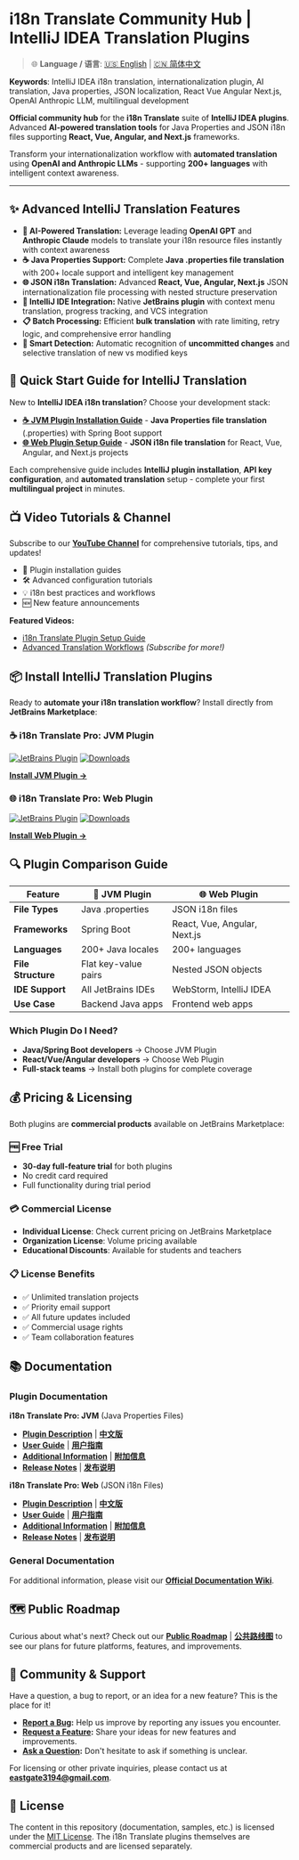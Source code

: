 <!--
SEO Meta Tags for Social Media and Search Engines
Title: i18n Translate - IntelliJ IDEA Translation Plugins
Description: AI-powered internationalization plugins for IntelliJ IDEA. Automate Java Properties and JSON i18n file translation with OpenAI/Anthropic LLMs. Supports React, Vue, Angular, Next.js with 200+ languages.
Keywords: IntelliJ IDEA, i18n, internationalization, translation, plugin, Java, properties, JSON, React, Vue, Angular, Next.js, AI, OpenAI, Anthropic, LLM, localization, multilingual
-->

# i18n Translate Community Hub | IntelliJ IDEA Translation Plugins

> 🌐 **Language / 语言**: [🇺🇸 English](readme.md) | [🇨🇳 简体中文](readme.zh.md)

<!-- SEO Meta Information -->
**Keywords**: IntelliJ IDEA i18n translation, internationalization plugin, AI translation, Java properties, JSON localization, React Vue Angular Next.js, OpenAI Anthropic LLM, multilingual development

**Official community hub** for the **i18n Translate** suite of **IntelliJ IDEA plugins**. Advanced **AI-powered translation tools** for Java Properties and JSON i18n files supporting **React, Vue, Angular, and Next.js** frameworks.

Transform your internationalization workflow with **automated translation** using **OpenAI and Anthropic LLMs** - supporting **200+ languages** with intelligent context awareness.

---

## ✨ Advanced IntelliJ Translation Features

*   **🤖 AI-Powered Translation:** Leverage leading **OpenAI GPT** and **Anthropic Claude** models to translate your i18n resource files instantly with context awareness
*   **☕ Java Properties Support:** Complete **Java .properties file translation** with 200+ locale support and intelligent key management
*   **🌐 JSON i18n Translation:** Advanced **React, Vue, Angular, Next.js** JSON internationalization file processing with nested structure preservation
*   **🔧 IntelliJ IDE Integration:** Native **JetBrains plugin** with context menu translation, progress tracking, and VCS integration
*   **📋 Batch Processing:** Efficient **bulk translation** with rate limiting, retry logic, and comprehensive error handling
*   **🎯 Smart Detection:** Automatic recognition of **uncommitted changes** and selective translation of new vs modified keys

## 🚀 Quick Start Guide for IntelliJ Translation

New to **IntelliJ IDEA i18n translation**? Choose your development stack:

- **[☕ JVM Plugin Installation Guide](docs/jvm-plugin/user-guide.md)** - **Java Properties file translation** (.properties) with Spring Boot support
- **[🌐 Web Plugin Setup Guide](docs/web-plugin/user-guide.md)** - **JSON i18n file translation** for React, Vue, Angular, and Next.js projects

Each comprehensive guide includes **IntelliJ plugin installation**, **API key configuration**, and **automated translation** setup - complete your first **multilingual project** in minutes.

## 📺 Video Tutorials & Channel

Subscribe to our **[YouTube Channel](https://www.youtube.com/@eastgate3194)** for comprehensive tutorials, tips, and updates!

- 🎥 Plugin installation guides
- 🛠️ Advanced configuration tutorials  
- 💡 i18n best practices and workflows
- 🆕 New feature announcements

**Featured Videos:**
- [i18n Translate Plugin Setup Guide](https://youtu.be/eUKpTmiWATU)
- [Advanced Translation Workflows](https://www.youtube.com/@eastgate3194) _(Subscribe for more!)_

## 📦 Install IntelliJ Translation Plugins

Ready to **automate your i18n translation workflow**? Install directly from **JetBrains Marketplace**:

### ☕ i18n Translate Pro: JVM Plugin
[![JetBrains Plugin](https://img.shields.io/jetbrains/plugin/v/27856-i18n-translate-pro-jvm.svg)](https://plugins.jetbrains.com/plugin/27856-i18n-translate-pro-jvm)
[![Downloads](https://img.shields.io/jetbrains/plugin/d/27856-i18n-translate-pro-jvm.svg)](https://plugins.jetbrains.com/plugin/27856-i18n-translate-pro-jvm)

**[Install JVM Plugin →](https://plugins.jetbrains.com/plugin/27856-i18n-translate-pro-jvm)**

### 🌐 i18n Translate Pro: Web Plugin
[![JetBrains Plugin](https://img.shields.io/jetbrains/plugin/v/28020-i18n-translate-pro-web.svg)](https://plugins.jetbrains.com/plugin/28020-i18n-translate-pro-web)
[![Downloads](https://img.shields.io/jetbrains/plugin/d/28020-i18n-translate-pro-web.svg)](https://plugins.jetbrains.com/plugin/28020-i18n-translate-pro-web)

**[Install Web Plugin →](https://plugins.jetbrains.com/plugin/28020-i18n-translate-pro-web)**

## 🔍 Plugin Comparison Guide

| Feature | 🍃 JVM Plugin | 🌐 Web Plugin |
|---------|---------------|---------------|
| **File Types** | Java .properties | JSON i18n files |
| **Frameworks** | Spring Boot | React, Vue, Angular, Next.js |
| **Languages** | 200+ Java locales | 200+ languages |
| **File Structure** | Flat key-value pairs | Nested JSON objects |
| **IDE Support** | All JetBrains IDEs | WebStorm, IntelliJ IDEA |
| **Use Case** | Backend Java apps | Frontend web apps |

### Which Plugin Do I Need?
- **Java/Spring Boot developers** → Choose JVM Plugin
- **React/Vue/Angular developers** → Choose Web Plugin  
- **Full-stack teams** → Install both plugins for complete coverage

## 💰 Pricing & Licensing

Both plugins are **commercial products** available on JetBrains Marketplace:

### 🆓 **Free Trial**
- **30-day full-feature trial** for both plugins
- No credit card required
- Full functionality during trial period

### 💳 **Commercial License**
- **Individual License**: Check current pricing on JetBrains Marketplace
- **Organization License**: Volume pricing available
- **Educational Discounts**: Available for students and teachers

### 📋 **License Benefits**
- ✅ Unlimited translation projects
- ✅ Priority email support
- ✅ All future updates included
- ✅ Commercial usage rights
- ✅ Team collaboration features

## 📚 Documentation

### Plugin Documentation

**i18n Translate Pro: JVM** (Java Properties Files)
- **[Plugin Description](docs/jvm-plugin/description.md)** | **[中文版](docs/jvm-plugin/description.zh.md)**
- **[User Guide](docs/jvm-plugin/user-guide.md)** | **[用户指南](docs/jvm-plugin/user-guide.zh.md)**
- **[Additional Information](docs/jvm-plugin/additional-information.md)** | **[附加信息](docs/jvm-plugin/additional-information.zh.md)**
- **[Release Notes](docs/jvm-plugin/release-notes.md)** | **[发布说明](docs/jvm-plugin/release-notes.zh.md)**

**i18n Translate Pro: Web** (JSON i18n Files)
- **[Plugin Description](docs/web-plugin/description.md)** | **[中文版](docs/web-plugin/description.zh.md)**
- **[User Guide](docs/web-plugin/user-guide.md)** | **[用户指南](docs/web-plugin/user-guide.zh.md)**
- **[Additional Information](docs/web-plugin/additional-information.md)** | **[附加信息](docs/web-plugin/additional-information.zh.md)**
- **[Release Notes](docs/web-plugin/release-notes.md)** | **[发布说明](docs/web-plugin/release-notes.zh.md)**

### General Documentation

For additional information, please visit our **[Official Documentation Wiki](https://github.com/eastgatedev/i18n-translate-community/wiki)**.

## 🗺️ Public Roadmap

Curious about what's next? Check out our **[Public Roadmap](roadmap.md)** | **[公共路线图](roadmap.zh.md)** to see our plans for future platforms, features, and improvements.

## 💬 Community & Support

Have a question, a bug to report, or an idea for a new feature? This is the place for it!

*   **[Report a Bug](https://github.com/eastgatedev/i18n-translate-community/issues/new?template=bug_report.md&labels=bug):** Help us improve by reporting any issues you encounter.
*   **[Request a Feature](https://github.com/eastgatedev/i18n-translate-community/issues/new?template=feature_request.md&labels=enhancement):** Share your ideas for new features and improvements.
*   **[Ask a Question](https://github.com/eastgatedev/i18n-translate-community/issues/new):** Don't hesitate to ask if something is unclear.

For licensing or other private inquiries, please contact us at **eastgate3194@gmail.com**.

## 📄 License

The content in this repository (documentation, samples, etc.) is licensed under the [MIT License](LICENSE). The i18n Translate plugins themselves are commercial products and are licensed separately.
